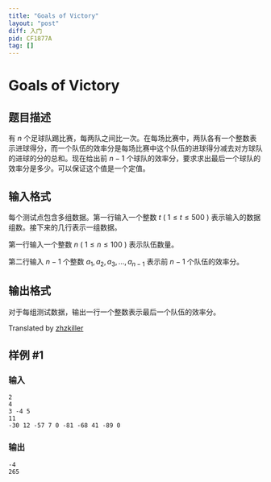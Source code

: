 ```yaml
---
title: "Goals of Victory"
layout: "post"
diff: 入门
pid: CF1877A
tag: []
---
```


# Goals of Victory

## 题目描述

有 $n$ 个足球队踢比赛，每两队之间比一次。在每场比赛中，两队各有一个整数表示进球得分，而一个队伍的效率分是每场比赛中这个队伍的进球得分减去对方球队的进球的分的总和。现在给出前 $n-1$ 个球队的效率分，要求求出最后一个球队的效率分是多少。可以保证这个值是一个定值。

## 输入格式

每个测试点包含多组数据。第一行输入一个整数 $t$ ( $1\le t\le 500$ ) 表示输入的数据组数。接下来的几行表示一组数据。

第一行输入一个整数 $n$ ( $1\le n\le 100$ ) 表示队伍数量。

第二行输入 $n-1$ 个整数 $a_1,a_2,a_3,\dots,a_{n-1}$ 表示前 $n-1$ 个队伍的效率分。

## 输出格式

对于每组测试数据，输出一行一个整数表示最后一个队伍的效率分。

Translated by [zhzkiller](https://www.luogu.com.cn/user/764944)

## 样例 #1

### 输入

```
2
4
3 -4 5
11
-30 12 -57 7 0 -81 -68 41 -89 0
```

### 输出

```
-4
265
```

